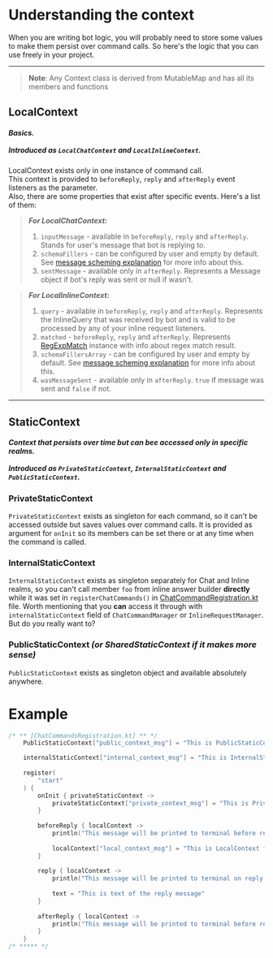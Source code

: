 # Understanding the context
When you are writing bot logic, you will probably need to store some values to make them persist over command calls. So here's the logic that you can use freely in your project.

***

> **Note**: Any Context class is derived from MutableMap and has all its members and functions

## LocalContext
##### Basics.<br /><br />Introduced as `LocalChatContext` and `LocalInlineContext`.
LocalContext exists only in one instance of command call.\
This context is provided to `beforeReply`, `reply` and `afterReply` event listeners as the parameter.\
Also, there are some properties that exist after specific events. Here's a list of them:
> ***For LocalChatContext:***
> 1. `inputMessage` - available in `beforeReply`, `reply` and `afterReply`. Stands for user's message that bot is replying to.
> 2. `schemaFillers` - can be configured by user and empty by default. See [message scheming explanation](MessageScheming.md) for more info about this.
> 3. `sentMessage` - available only in `afterReply`. Represents a Message object if bot's reply was sent or null if wasn't.

> ***For LocalInlineContext:***
> 1. `query` - available in `beforeReply`, `reply` and `afterReply`. Represents the InlineQuery that was received by bot and is valid to be processed by any of your inline request listeners.
> 2. `matched` - `beforeReply`, `reply` and `afterReply`. Represents [RegExpMatch](https://kotlinlang.org/api/latest/jvm/stdlib/kotlin.js/-reg-exp-match/) instance with info about regex match result.
> 3. `schemaFillersArray` - can be configured by user and empty by default. See [message scheming explanation](MessageScheming.md) for more info about this.
> 4. `wasMessageSent` - available only in `afterReply`. `true` if message was sent and `false` if not.

***

## StaticContext
##### Context that persists over time but can bee accessed only in specific realms.<br /><br />Introduced as `PrivateStaticContext`, `InternalStaticContext` and `PublicStaticContext`.
### PrivateStaticContext
`PrivateStaticContext` exists as singleton for each command, so it can't be accessed outside but saves values over command calls. It is provided as argument for `onInit` so its members can be set there or at any time when the command is called.

### InternalStaticContext
`InternalStaticContext` exists as singleton separately for Chat and Inline realms, so you can't call member `foo` from inline answer builder **directly** while it was set in `registerChatCommands()` in [ChatCommandRegistration.kt](/src/main/kotlin/commandconfiguration/ChatCommandsRegistration.kt) file. Worth mentioning that you **can** access it through with `internalStaticContext` field of `ChatCommandManager` or `InlineRequestManager`. But do you really want to?

### PublicStaticContext *(or SharedStaticContext if it makes more sense)*
`PublicStaticContext` exists as singleton object and available absolutely anywhere.

# Example
```kotlin
/* ** [ChatCommandsRegistration.kt] ** */
    PublicStaticContext["public_context_msg"] = "This is PublicStaticContext field and it can be accessed everywhere"

    internalStaticContext["internal_context_msg"] = "This is InternalStaticContext field and can be accessed only in this realm (chat in this example)"
        
    register(
        "start"
    ) {
        onInit { privateStaticContext ->
            privateStaticContext["private_context_msg"] = "This is PrivateStaticContext field and can be accessed in beforeReply, reply & afterReply"
        }
        
        beforeReply { localContext ->
            println("This message will be printed to terminal before reply")
            
            localContext["local_context_msg"] = "This is LocalContext field"
        }
        
        reply { localContext ->
            println("This message will be printed to terminal on reply event")
            
            text = "This is text of the reply message"
        }
        
        afterReply { localContext ->
            println("This message will be printed to terminal before reply")
        }
    }
/* ***** */
```